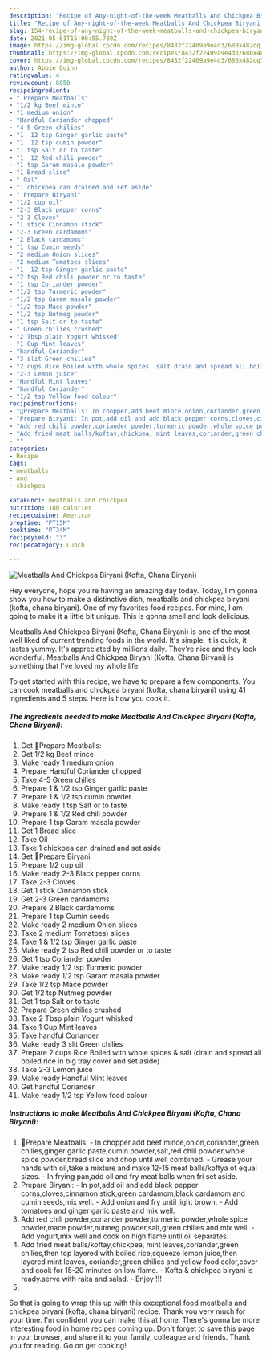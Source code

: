 ```yaml
---
description: "Recipe of Any-night-of-the-week Meatballs And Chickpea Biryani (Kofta, Chana Biryani)"
title: "Recipe of Any-night-of-the-week Meatballs And Chickpea Biryani (Kofta, Chana Biryani)"
slug: 154-recipe-of-any-night-of-the-week-meatballs-and-chickpea-biryani-kofta-chana-biryani
date: 2021-05-01T15:00:55.789Z
image: https://img-global.cpcdn.com/recipes/8432f22409a9e4d3/680x482cq70/meatballs-and-chickpea-biryani-kofta-chana-biryani-recipe-main-photo.jpg
thumbnail: https://img-global.cpcdn.com/recipes/8432f22409a9e4d3/680x482cq70/meatballs-and-chickpea-biryani-kofta-chana-biryani-recipe-main-photo.jpg
cover: https://img-global.cpcdn.com/recipes/8432f22409a9e4d3/680x482cq70/meatballs-and-chickpea-biryani-kofta-chana-biryani-recipe-main-photo.jpg
author: Abbie Quinn
ratingvalue: 4
reviewcount: 8850
recipeingredient:
- " Prepare Meatballs"
- "1/2 kg Beef mince"
- "1 medium onion"
- "Handful Coriander chopped"
- "4-5 Green chilies"
- "1  12 tsp Ginger garlic paste"
- "1  12 tsp cumin powder"
- "1 tsp Salt or to taste"
- "1  12 Red chili powder"
- "1 tsp Garam masala powder"
- "1 Bread slice"
- " Oil"
- "1 chickpea can drained and set aside"
- " Prepare Biryani"
- "1/2 cup oil"
- "2-3 Black pepper corns"
- "2-3 Cloves"
- "1 stick Cinnamon stick"
- "2-3 Green cardamoms"
- "2 Black cardamoms"
- "1 tsp Cumin seeds"
- "2 medium Onion slices"
- "2 medium Tomatoes slices"
- "1  12 tsp Ginger garlic paste"
- "2 tsp Red chili powder or to taste"
- "1 tsp Coriander powder"
- "1/2 tsp Turmeric powder"
- "1/2 tsp Garam masala powder"
- "1/2 tsp Mace powder"
- "1/2 tsp Nutmeg powder"
- "1 tsp Salt or to taste"
- " Green chilies crushed"
- "2 Tbsp plain Yogurt whisked"
- "1 Cup Mint leaves"
- "handful Coriander"
- "3 slit Green chilies"
- "2 cups Rice Boiled with whole spices  salt drain and spread all boiled rice in big tray cover and set aside"
- "2-3 Lemon juice"
- "Handful Mint leaves"
- "handful Coriander"
- "1/2 tsp Yellow food colour"
recipeinstructions:
- "🌻Prepare Meatballs: In chopper,add beef mince,onion,coriander,green chilies,ginger garlic paste,cumin powder,salt,red chili powder,whole spice powder,bread slice and chop until well combined. Grease your hands with oil,take a mixture and make 12-15 meat balls/koftya of equal sizes. In frying pan,add oil and fry meat balls when fri set aside."
- "Prepare Biryani: In pot,add oil and add black pepper corns,cloves,cinnamon stick,green cardamom,black cardamom and cumin seeds,mix well. Add onion and fry until light brown. Add tomatoes and ginger garlic paste and mix well."
- "Add red chili powder,coriander powder,turmeric powder,whole spice powder,mace powder,nutmeg powder,salt,green chilies and mix well. Add yogurt,mix well and cook on high flame until oil separates."
- "Add fried meat balls/koftay,chickpea, mint leaves,coriander,green chilies,then top layered with boiled rice,squeeze lemon juice,then layered mint leaves, coriander,green chilies and yellow food color,cover and cook for 15-20 minutes on low flame. Kofta &amp; chickpea biryani is ready.serve with raita and salad.  Enjoy !!!"
- ""
categories:
- Recipe
tags:
- meatballs
- and
- chickpea

katakunci: meatballs and chickpea 
nutrition: 180 calories
recipecuisine: American
preptime: "PT15M"
cooktime: "PT34M"
recipeyield: "3"
recipecategory: Lunch

---
```



![Meatballs And Chickpea Biryani (Kofta, Chana Biryani)](https://img-global.cpcdn.com/recipes/8432f22409a9e4d3/680x482cq70/meatballs-and-chickpea-biryani-kofta-chana-biryani-recipe-main-photo.jpg)

Hey everyone, hope you're having an amazing day today. Today, I'm gonna show you how to make a distinctive dish, meatballs and chickpea biryani (kofta, chana biryani). One of my favorites food recipes. For mine, I am going to make it a little bit unique. This is gonna smell and look delicious.



Meatballs And Chickpea Biryani (Kofta, Chana Biryani) is one of the most well liked of current trending foods in the world. It's simple, it is quick, it tastes yummy. It's appreciated by millions daily. They're nice and they look wonderful. Meatballs And Chickpea Biryani (Kofta, Chana Biryani) is something that I've loved my whole life.


To get started with this recipe, we have to prepare a few components. You can cook meatballs and chickpea biryani (kofta, chana biryani) using 41 ingredients and 5 steps. Here is how you cook it.

<!--inarticleads1-->

##### The ingredients needed to make Meatballs And Chickpea Biryani (Kofta, Chana Biryani):

1. Get  🌻Prepare Meatballs:
1. Get 1/2 kg Beef mince
1. Make ready 1 medium onion
1. Prepare Handful Coriander chopped
1. Take 4-5 Green chilies
1. Prepare 1 &amp; 1/2 tsp Ginger garlic paste
1. Prepare 1 &amp; 1/2 tsp cumin powder
1. Make ready 1 tsp Salt or to taste
1. Prepare 1 &amp; 1/2 Red chili powder
1. Prepare 1 tsp Garam masala powder
1. Get 1 Bread slice
1. Take  Oil
1. Take 1 chickpea can drained and set aside
1. Get  🌻Prepare Biryani:
1. Prepare 1/2 cup oil
1. Make ready 2-3 Black pepper corns
1. Take 2-3 Cloves
1. Get 1 stick Cinnamon stick
1. Get 2-3 Green cardamoms
1. Prepare 2 Black cardamoms
1. Prepare 1 tsp Cumin seeds
1. Make ready 2 medium Onion slices
1. Take 2 medium Tomatoes) slices
1. Take 1 &amp; 1/2 tsp Ginger garlic paste
1. Make ready 2 tsp Red chili powder or to taste
1. Get 1 tsp Coriander powder
1. Make ready 1/2 tsp Turmeric powder
1. Make ready 1/2 tsp Garam masala powder
1. Take 1/2 tsp Mace powder
1. Get 1/2 tsp Nutmeg powder
1. Get 1 tsp Salt or to taste
1. Prepare  Green chilies crushed
1. Take 2 Tbsp plain Yogurt whisked
1. Take 1 Cup Mint leaves
1. Take handful Coriander
1. Make ready 3 slit Green chilies
1. Prepare 2 cups Rice Boiled with whole spices &amp; salt (drain and spread all boiled rice in big tray cover and set aside)
1. Take 2-3 Lemon juice
1. Make ready Handful Mint leaves
1. Get handful Coriander
1. Make ready 1/2 tsp Yellow food colour




<!--inarticleads2-->

##### Instructions to make Meatballs And Chickpea Biryani (Kofta, Chana Biryani):

1. 🌻Prepare Meatballs: - In chopper,add beef mince,onion,coriander,green chilies,ginger garlic paste,cumin powder,salt,red chili powder,whole spice powder,bread slice and chop until well combined. - Grease your hands with oil,take a mixture and make 12-15 meat balls/koftya of equal sizes. - In frying pan,add oil and fry meat balls when fri set aside.
1. Prepare Biryani: - In pot,add oil and add black pepper corns,cloves,cinnamon stick,green cardamom,black cardamom and cumin seeds,mix well. - Add onion and fry until light brown. - Add tomatoes and ginger garlic paste and mix well.
1. Add red chili powder,coriander powder,turmeric powder,whole spice powder,mace powder,nutmeg powder,salt,green chilies and mix well. - Add yogurt,mix well and cook on high flame until oil separates.
1. Add fried meat balls/koftay,chickpea, mint leaves,coriander,green chilies,then top layered with boiled rice,squeeze lemon juice,then layered mint leaves, coriander,green chilies and yellow food color,cover and cook for 15-20 minutes on low flame. - Kofta &amp; chickpea biryani is ready.serve with raita and salad.  - Enjoy !!!
1. 




So that is going to wrap this up with this exceptional food meatballs and chickpea biryani (kofta, chana biryani) recipe. Thank you very much for your time. I'm confident you can make this at home. There's gonna be more interesting food in home recipes coming up. Don't forget to save this page in your browser, and share it to your family, colleague and friends. Thank you for reading. Go on get cooking!
